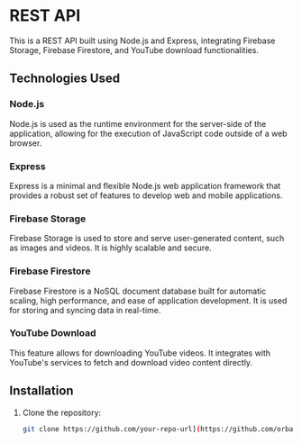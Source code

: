 # REST API

This is a REST API built using Node.js and Express, integrating Firebase Storage, Firebase Firestore, and YouTube download functionalities.

## Technologies Used

### Node.js
Node.js is used as the runtime environment for the server-side of the application, allowing for the execution of JavaScript code outside of a web browser.

### Express
Express is a minimal and flexible Node.js web application framework that provides a robust set of features to develop web and mobile applications.

### Firebase Storage
Firebase Storage is used to store and serve user-generated content, such as images and videos. It is highly scalable and secure.

### Firebase Firestore
Firebase Firestore is a NoSQL document database built for automatic scaling, high performance, and ease of application development. It is used for storing and syncing data in real-time.

### YouTube Download
This feature allows for downloading YouTube videos. It integrates with YouTube's services to fetch and download video content directly.

## Installation

1. Clone the repository:
   ```sh
   git clone https://github.com/your-repo-url](https://github.com/orbant12/Clippify/tree/master/server

